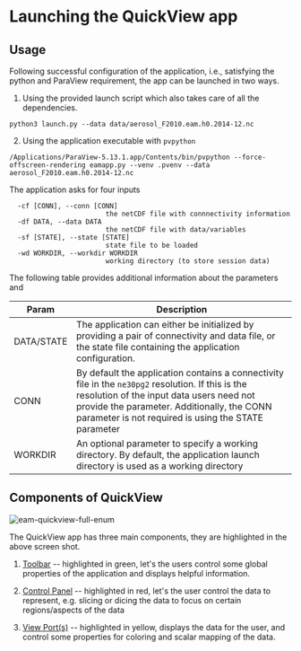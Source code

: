 # Launching the QuickView app

## Usage

Following successful configuration of the application, i.e., satisfying the python
and ParaView requirement, the app can be launched in two ways.

1. Using the provided launch script which also takes care of all the dependencies.

```
python3 launch.py --data data/aerosol_F2010.eam.h0.2014-12.nc
```

2. Using the application executable with `pvpython`

```
/Applications/ParaView-5.13.1.app/Contents/bin/pvpython --force-offscreen-rendering eamapp.py --venv .pvenv --data aerosol_F2010.eam.h0.2014-12.nc
```

The application asks for four inputs
```
  -cf [CONN], --conn [CONN]
                        the netCDF file with connnectivity information
  -df DATA, --data DATA
                        the netCDF file with data/variables
  -sf [STATE], --state [STATE]
                        state file to be loaded
  -wd WORKDIR, --workdir WORKDIR
                        working directory (to store session data)
```

The following table provides additional information about the parameters and 

| Param | Description |
| -- | -- |
| DATA/STATE |  The application can either be initialized by providing a pair of connectivity and data file, or the state file containing the application configuration. |
| CONN |  By default the application contains a connectivity file in the `ne30pg2` resolution. If this is the resolution of the input data users need not provide the parameter. Additionally, the CONN parameter is not required is using the STATE parameter |      
| WORKDIR | An optional parameter to specify a working directory. By default, the application launch directory is used as a working directory |                                                  

## Components of QuickView

![eam-quickview-full-enum](../images/eam-quickview-full-enum.png)

The QuickView app has three main components, they are highlighted in the above screen shot.

1. [Toolbar](toolbar.md) -- highlighted in green, let's the users control some global properties of the application and displays helpful information.
    
2. [Control Panel](control_panel.md) -- highlighted in red, let's the user control the data to represent, e.g. slicing or dicing the data to focus on certain regions/aspects of the data
    
3. [View Port(s)](view_port.md) -- highlighted in yellow, displays the data for the user, and control some properties for coloring and scalar mapping of the data. 
